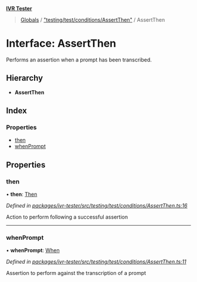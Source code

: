 **[IVR Tester](../README.md)**

> [Globals](../README.md) / ["testing/test/conditions/AssertThen"](../modules/_testing_test_conditions_assertthen_.md) / AssertThen

# Interface: AssertThen

Performs an assertion when a prompt has been transcribed.

## Hierarchy

* **AssertThen**

## Index

### Properties

* [then](_testing_test_conditions_assertthen_.assertthen.md#then)
* [whenPrompt](_testing_test_conditions_assertthen_.assertthen.md#whenprompt)

## Properties

### then

•  **then**: [Then](_testing_test_conditions_then_then_.then.md)

*Defined in [packages/ivr-tester/src/testing/test/conditions/AssertThen.ts:16](https://github.com/SketchingDev/ivr-tester/blob/c5ffee0/packages/ivr-tester/src/testing/test/conditions/AssertThen.ts#L16)*

Action to perform following a successful assertion

___

### whenPrompt

•  **whenPrompt**: [When](../modules/_testing_test_conditions_when_when_.md#when)

*Defined in [packages/ivr-tester/src/testing/test/conditions/AssertThen.ts:11](https://github.com/SketchingDev/ivr-tester/blob/c5ffee0/packages/ivr-tester/src/testing/test/conditions/AssertThen.ts#L11)*

Assertion to perform against the transcription of a prompt
